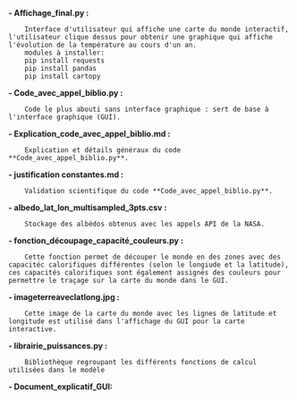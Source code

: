 **- Affichage_final.py :**

        Interface d'utilisateur qui affiche une carte du monde interactif, l'utilisateur clique dessus pour obtenir une graphique qui affiche l'évolution de la température au cours d'un an.
        modules à installer:
        pip install requests
        pip install pandas
        pip install cartopy
        
**- Code_avec_appel_biblio.py :** 

        Code le plus abouti sans interface graphique : sert de base à l'interface graphique (GUI).

**- Explication_code_avec_appel_biblio.md :** 

        Explication et détails généraux du code **Code_avec_appel_biblio.py**.

**- justification constantes.md :** 
  
        Validation scientifique du code **Code_avec_appel_biblio.py**.

**- albedo_lat_lon_multisampled_3pts.csv :** 
  
        Stockage des albédos obtenus avec les appels API de la NASA.

**- fonction_découpage_capacité_couleurs.py :**

        Cette fonction permet de découper le monde en des zones avec des capacitéc calorifiques différentes (selon le longiude et la latitude), ces capacités calorifiques sont également assignés des couleurs pour permettre le traçage sur la carte du monde dans le GUI.

**- imageterreaveclatlong.jpg :**

        Cette image de la carte du monde avec les lignes de latitude et longitude est utilisé dans l'affichage du GUI pour la carte interactive. 
**- librairie_puissances.py :**

        Bibliothèque regroupant les différents fonctions de calcul utilisées dans le modèle

**- Document_explicatif_GUI:**
